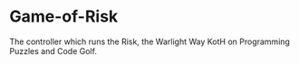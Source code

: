 # Game-of-Risk
The controller which runs the Risk, the Warlight Way KotH on Programming Puzzles and Code Golf.

